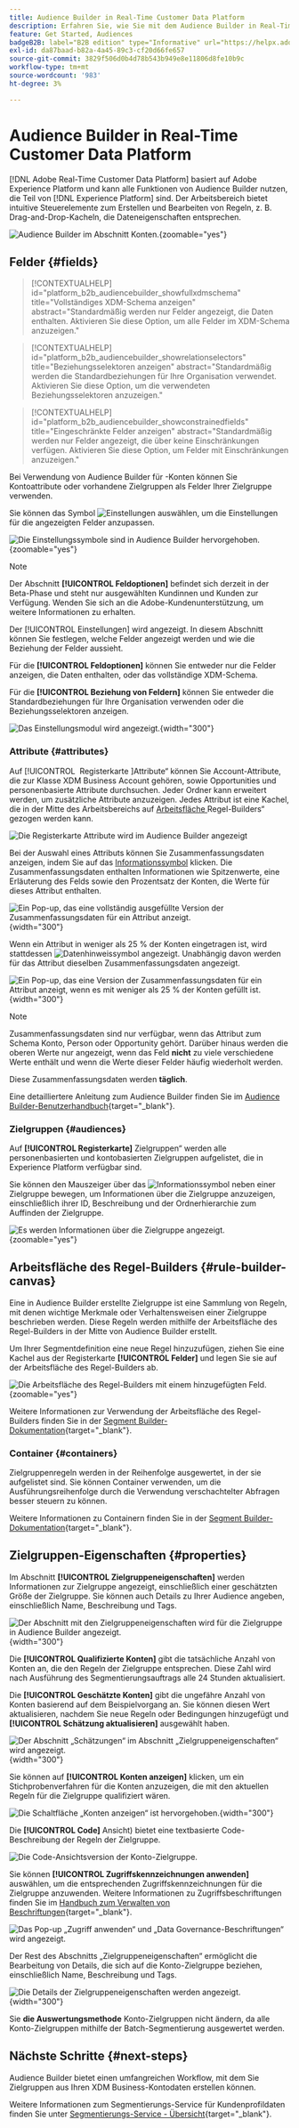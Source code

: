 ```yaml
---
title: Audience Builder in Real-Time Customer Data Platform
description: Erfahren Sie, wie Sie mit dem Audience Builder in Real-Time Customer Data Platform Zielgruppen erstellen.
feature: Get Started, Audiences
badgeB2B: label="B2B edition" type="Informative" url="https://helpx.adobe.com/legal/product-descriptions/real-time-customer-data-platform-b2b-edition-prime-and-ultimate-packages.html newtab=true"
exl-id: da87baad-b82a-4a45-89c3-cf20d66fe657
source-git-commit: 3829f506d0b4d78b543b949e8e11806d8fe10b9c
workflow-type: tm+mt
source-wordcount: '983'
ht-degree: 3%

---
```


# Audience Builder in Real-Time Customer Data Platform

[!DNL Adobe Real-Time Customer Data Platform] basiert auf Adobe Experience Platform und kann alle Funktionen von Audience Builder nutzen, die Teil von [!DNL Experience Platform] sind. Der Arbeitsbereich bietet intuitive Steuerelemente zum Erstellen und Bearbeiten von Regeln, z. B. Drag-and-Drop-Kacheln, die Dateneigenschaften entsprechen.

![Audience Builder im Abschnitt Konten.](../assets/segmentation/audience-builder/audience-builder.png){zoomable="yes"}

## Felder {#fields}

>[!CONTEXTUALHELP]
>id="platform_b2b_audiencebuilder_showfullxdmschema"
>title="Vollständiges XDM-Schema anzeigen"
>abstract="Standardmäßig werden nur Felder angezeigt, die Daten enthalten. Aktivieren Sie diese Option, um alle Felder im XDM-Schema anzuzeigen."

>[!CONTEXTUALHELP]
>id="platform_b2b_audiencebuilder_showrelationselectors"
>title="Beziehungsselektoren anzeigen"
>abstract="Standardmäßig werden die Standardbeziehungen für Ihre Organisation verwendet. Aktivieren Sie diese Option, um die verwendeten Beziehungsselektoren anzuzeigen."

>[!CONTEXTUALHELP]
>id="platform_b2b_audiencebuilder_showconstrainedfields"
>title="Eingeschränkte Felder anzeigen"
>abstract="Standardmäßig werden nur Felder angezeigt, die über keine Einschränkungen verfügen. Aktivieren Sie diese Option, um Felder mit Einschränkungen anzuzeigen."

Bei Verwendung von Audience Builder für -Konten können Sie Kontoattribute oder vorhandene Zielgruppen als Felder Ihrer Zielgruppe verwenden.

Sie können das Symbol ![Einstellungen](../../images/icons/settings.png) auswählen, um die Einstellungen für die angezeigten Felder anzupassen.

![Die Einstellungssymbole sind in Audience Builder hervorgehoben.](../assets/segmentation/audience-builder/select-settings.png){zoomable="yes"}

>[!NOTE]
>
>Der Abschnitt **[!UICONTROL Feldoptionen]** befindet sich derzeit in der Beta-Phase und steht nur ausgewählten Kundinnen und Kunden zur Verfügung. Wenden Sie sich an die Adobe-Kundenunterstützung, um weitere Informationen zu erhalten.

Der [!UICONTROL Einstellungen] wird angezeigt. In diesem Abschnitt können Sie festlegen, welche Felder angezeigt werden und wie die Beziehung der Felder aussieht.

Für die **[!UICONTROL Feldoptionen]** können Sie entweder nur die Felder anzeigen, die Daten enthalten, oder das vollständige XDM-Schema.

Für die **[!UICONTROL Beziehung von Feldern]** können Sie entweder die Standardbeziehungen für Ihre Organisation verwenden oder die Beziehungsselektoren anzeigen.

![Das Einstellungsmodul wird angezeigt.](../assets/segmentation/audience-builder/settings.png){width="300"}

### Attribute {#attributes}

Auf [!UICONTROL &#x200B; Registerkarte &#x200B;]Attribute“ können Sie Account-Attribute, die zur Klasse XDM Business Account gehören, sowie Opportunities und personenbasierte Attribute durchsuchen. Jeder Ordner kann erweitert werden, um zusätzliche Attribute anzuzeigen. Jedes Attribut ist eine Kachel, die in der Mitte des Arbeitsbereichs auf [ Arbeitsfläche ](#rule-builder-canvas)Regel-Builders“ gezogen werden kann.

![Die Registerkarte Attribute wird im Audience Builder angezeigt](../assets/segmentation/audience-builder/attributes.png)

Bei der Auswahl eines Attributs können Sie Zusammenfassungsdaten anzeigen, indem Sie auf das [Informationssymbol](../../images/icons/info.png) klicken. Die Zusammenfassungsdaten enthalten Informationen wie Spitzenwerte, eine Erläuterung des Felds sowie den Prozentsatz der Konten, die Werte für dieses Attribut enthalten.

![Ein Pop-up, das eine vollständig ausgefüllte Version der Zusammenfassungsdaten für ein Attribut anzeigt.](../assets/segmentation/audience-builder/full-summary-data.png){width="300"}

Wenn ein Attribut in weniger als 25 % der Konten eingetragen ist, wird stattdessen ![Datenhinweissymbol](../../images/icons/data-notice.png) angezeigt. Unabhängig davon werden für das Attribut dieselben Zusammenfassungsdaten angezeigt.

![Ein Pop-up, das eine Version der Zusammenfassungsdaten für ein Attribut anzeigt, wenn es mit weniger als 25 % der Konten gefüllt ist.](../assets/segmentation/audience-builder/empty-summary-data.png){width="300"}

>[!NOTE]
>
>Zusammenfassungsdaten sind nur verfügbar, wenn das Attribut zum Schema Konto, Person oder Opportunity gehört. Darüber hinaus werden die oberen Werte nur angezeigt, wenn das Feld **nicht** zu viele verschiedene Werte enthält und wenn die Werte dieser Felder häufig wiederholt werden.
>
>Diese Zusammenfassungsdaten werden **täglich**.

Eine detailliertere Anleitung zum Audience Builder finden Sie im [Audience Builder-Benutzerhandbuch](../../segmentation/ui/segment-builder.md){target="_blank"}.

### Zielgruppen {#audiences}

Auf **[!UICONTROL Registerkarte]** Zielgruppen“ werden alle personenbasierten und kontobasierten Zielgruppen aufgelistet, die in Experience Platform verfügbar sind.

Sie können den Mauszeiger über das ![Informationssymbol](../../images/icons/info.png) neben einer Zielgruppe bewegen, um Informationen über die Zielgruppe anzuzeigen, einschließlich ihrer ID, Beschreibung und der Ordnerhierarchie zum Auffinden der Zielgruppe.

![Es werden Informationen über die Zielgruppe angezeigt.](../assets/segmentation/audience-builder/audience-information.png){zoomable="yes"}

## Arbeitsfläche des Regel-Builders {#rule-builder-canvas}

Eine in Audience Builder erstellte Zielgruppe ist eine Sammlung von Regeln, mit denen wichtige Merkmale oder Verhaltensweisen einer Zielgruppe beschrieben werden. Diese Regeln werden mithilfe der Arbeitsfläche des Regel-Builders in der Mitte von Audience Builder erstellt.

Um Ihrer Segmentdefinition eine neue Regel hinzuzufügen, ziehen Sie eine Kachel aus der Registerkarte **[!UICONTROL Felder]** und legen Sie sie auf der Arbeitsfläche des Regel-Builders ab.

![Die Arbeitsfläche des Regel-Builders mit einem hinzugefügten Feld.](../assets/segmentation/audience-builder/added-field.png){zoomable="yes"}

Weitere Informationen zur Verwendung der Arbeitsfläche des Regel-Builders finden Sie in der [Segment Builder-Dokumentation](../../segmentation/ui/segment-builder.md#rule-builder-canvas){target="_blank"}.

### Container {#containers}

Zielgruppenregeln werden in der Reihenfolge ausgewertet, in der sie aufgelistet sind. Sie können Container verwenden, um die Ausführungsreihenfolge durch die Verwendung verschachtelter Abfragen besser steuern zu können.

Weitere Informationen zu Containern finden Sie in der [Segment Builder-Dokumentation](../../segmentation/ui/segment-builder.md#containers){target="_blank"}.

## Zielgruppen-Eigenschaften {#properties}

Im Abschnitt **[!UICONTROL Zielgruppeneigenschaften]** werden Informationen zur Zielgruppe angezeigt, einschließlich einer geschätzten Größe der Zielgruppe. Sie können auch Details zu Ihrer Audience angeben, einschließlich Name, Beschreibung und Tags.

![Der Abschnitt mit den Zielgruppeneigenschaften wird für die Zielgruppe in Audience Builder angezeigt.](../assets/segmentation/audience-builder/audience-properties.png){width="300"}

Die **[!UICONTROL Qualifizierte Konten]** gibt die tatsächliche Anzahl von Konten an, die den Regeln der Zielgruppe entsprechen. Diese Zahl wird nach Ausführung des Segmentierungsauftrags alle 24 Stunden aktualisiert.

Die **[!UICONTROL Geschätzte Konten]** gibt die ungefähre Anzahl von Konten basierend auf dem Beispielvorgang an. Sie können diesen Wert aktualisieren, nachdem Sie neue Regeln oder Bedingungen hinzugefügt und **[!UICONTROL Schätzung aktualisieren]** ausgewählt haben.

![Der Abschnitt „Schätzungen“ im Abschnitt „Zielgruppeneigenschaften“ wird angezeigt.](../assets/segmentation/audience-builder/account-estimates.png){width="300"}

Sie können auf **[!UICONTROL Konten anzeigen]** klicken, um ein Stichprobenverfahren für die Konten anzuzeigen, die mit den aktuellen Regeln für die Zielgruppe qualifiziert wären.

![Die Schaltfläche „Konten anzeigen“ ist hervorgehoben.](../assets/segmentation/audience-builder/view-accounts.png){width="300"}

Die **[!UICONTROL Code]** Ansicht) bietet eine textbasierte Code-Beschreibung der Regeln der Zielgruppe.

![Die Code-Ansichtsversion der Konto-Zielgruppe.](../assets/segmentation/audience-builder/code-view.png)

Sie können **[!UICONTROL Zugriffskennzeichnungen anwenden]** auswählen, um die entsprechenden Zugriffskennzeichnungen für die Zielgruppe anzuwenden. Weitere Informationen zu Zugriffsbeschriftungen finden Sie im [Handbuch zum Verwalten von Beschriftungen](../../access-control/abac/ui/labels.md){target="_blank"}.

![Das Pop-up „Zugriff anwenden“ und „Data Governance-Beschriftungen“ wird angezeigt.](../assets/segmentation/audience-builder/apply-access-labels.png)

Der Rest des Abschnitts „Zielgruppeneigenschaften“ ermöglicht die Bearbeitung von Details, die sich auf die Konto-Zielgruppe beziehen, einschließlich Name, Beschreibung und Tags.

![Die Details der Zielgruppeneigenschaften werden angezeigt.](../assets/segmentation/audience-builder/audience-details.png){width="300"}

Sie **die Auswertungsmethode** Konto-Zielgruppen nicht ändern, da alle Konto-Zielgruppen mithilfe der Batch-Segmentierung ausgewertet werden.

## Nächste Schritte {#next-steps}

Audience Builder bietet einen umfangreichen Workflow, mit dem Sie Zielgruppen aus Ihren XDM Business-Kontodaten erstellen können.

Weitere Informationen zum Segmentierungs-Service für Kundenprofildaten finden Sie unter [Segmentierungs-Service - Übersicht](../../segmentation/home.md){target="_blank"}.
